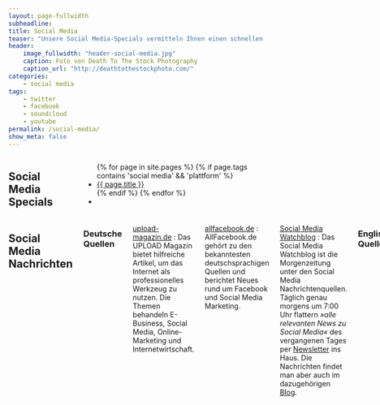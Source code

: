 ```yaml
---
layout: page-fullwidth
subheadline: 
title: Social Media
teaser: "Unsere Social Media-Specials vermitteln Ihnen einen schnellen Eindruck über die jeweiligen sozialen Netzwerke. Neben einer Einführung bieten wir Statistiken und hilfreiche Werkzeuge für soziale Netzwerke."
header:
    image_fullwidth: "header-social-media.jpg"
    caption: Foto von Death To The Stock Photography
    caption_url: "http://deathtothestockphoto.com/"
categories:
    - social media
tags:
    - twitter
    - facebook
    - soundcloud
    - youtube
permalink: /social-media/
show_meta: false
---
```

<div class="row">
<div class="small-6 columns" markdown="1">

## Social Media Specials

<ul class="side-nav">
{% for page in site.pages %}
{% if page.tags contains 'social media' && 'plattform' %}<li><a href="{{ site.url }}{{ page.url }}">{{ page.title }}</a></li>{% endif %}
{% endfor %}
<li>&nbsp;</li>
</ul>


</div><!-- /.small-6.columns -->
<div class="small-6 columns" markdown="1">


## Social Media Nachrichten

### Deutsche Quellen

[upload-magazin.de][7]
:   Das UPLOAD Magazin bietet hilfreiche Artikel, um das Internet als professionelles Werkzeug zu nutzen. Die Themen behandeln E-Business, Social Media, Online-Marketing und Internetwirtschaft.

[allfacebook.de][1]
:   AllFacebook.de gehört zu den bekanntesten deutschsprachigen Quellen und berichtet Neues rund um Facebook und Social Media Marketing.

[Social Media Watchblog][2]
:   Das Social Media Watchblog ist die Morgenzeitung unter den Social Media Nachrichtenquellen. Täglich genau morgens um 7:00 Uhr flattern *»alle relevanten News zu Social Media«* des vergangenen Tages per [Newsletter][2] ins Haus. Die Nachrichten findet man aber auch im dazugehörigen [Blog][3].


### Englische Quellen

- [Buffer Blog][4] – [RSS][5]
- [Social Media Examiner][6]


</div><!-- /.small-6.columns -->
</div><!-- /.row -->


 [1]: http://allfacebook.de/
 [2]: http://socialmediawatchblog.org/newsletter-briefing/
 [3]: http://socialmediawatchblog.org/
 [4]: https://blog.bufferapp.com/
 [5]: http://feeds.feedburner.com/bufferapp
 [6]: http://www.socialmediaexaminer.com/
 [7]: http://upload-magazin.de/
 [8]: #
 [9]: #
 [10]: #